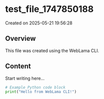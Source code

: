 # test_file_1747850188

Created on 2025-05-21 19:56:28

## Overview

This file was created using the WebLama CLI.

## Content

Start writing here...

```python
# Example Python code block
print("Hello from WebLama CLI!")
```